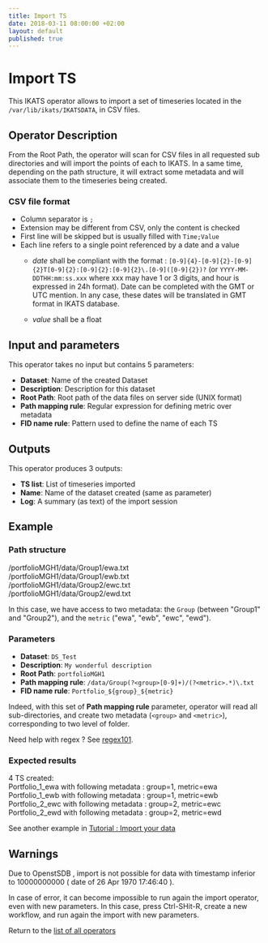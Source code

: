 ```yaml
---
title: Import TS
date: 2018-03-11 08:00:00 +02:00
layout: default
published: true
---
```


# Import TS
This IKATS operator allows to import a set of timeseries located in the `/var/lib/ikats/IKATSDATA`, in CSV files.

## Operator Description

From the Root Path, the operator will scan for CSV files in all requested sub directories and will import the points of each to IKATS.
In a same time, depending on the path structure, it will extract some metadata and will associate them to the timeseries being created.

### CSV file format
- Column separator is `;`
- Extension may be different from CSV, only the content is checked
- First line will be skipped but is usually filled with `Time;Value`
- Each line refers to a single point referenced by a date and a value
  - *date* shall be compliant with the format : `[0-9]{4}-[0-9]{2}-[0-9]{2}T[0-9]{2}:[0-9]{2}:[0-9]{2}\.[0-9]([0-9]{2})?` (or `YYYY-MM-DDTHH:mm:ss.xxx` where xxx may have 1 or 3 digits, and hour is expressed in 24h format).
  Date can be completed with the GMT or UTC mention. In any case, these dates will be translated in GMT format in IKATS database.

  - *value* shall be a float

## Input and parameters

This operator takes no input but contains 5 parameters:

- **Dataset**: Name of the created Dataset
- **Description**: Description for this dataset
- **Root Path**: Root path of the data files on server side (UNIX format)
- **Path mapping rule**: Regular expression for defining metric over metadata
- **FID name rule**: Pattern used to define the name of each TS

## Outputs

This operator produces 3 outputs:

- **TS list**: List of timeseries imported
- **Name**: Name of the dataset created (same as parameter)
- **Log**: A summary (as text) of the import session

## Example

### Path structure
/portfolioMGH1/data/Group1/ewa.txt<br/>
/portfolioMGH1/data/Group1/ewb.txt<br/>
/portfolioMGH1/data/Group2/ewc.txt<br/>
/portfolioMGH1/data/Group2/ewd.txt

In this case, we have access to two metadata: the `Group` (between "Group1" and "Group2"), and the `metric` ("ewa", "ewb", "ewc", "ewd").

### Parameters
- **Dataset**: `DS_Test`
- **Description**: `My wonderful description`
- **Root Path**: `portfolioMGH1`
- **Path mapping rule**: `/data/Group(?<group>[0-9]+)/(?<metric>.*)\.txt`
- **FID name rule**: `Portfolio_${group}_${metric}`

Indeed, with this set of **Path mapping rule** parameter, operator will read all sub-directories, and create two metadata (`<group>` and `<metric>`), corresponding to two level of folder.

Need help with regex ? See [regex101](https://regex101.com/).


### Expected results

4 TS created:<br/>
Portfolio_1_ewa with following metadata : group=1, metric=ewa<br/>
Portfolio_1_ewb with following metadata : group=1, metric=ewb<br/>
Portfolio_2_ewc with following metadata : group=2, metric=ewc<br/>
Portfolio_2_ewd with following metadata : group=2, metric=ewd


See another example in [Tutorial : Import your data](/doc/tutorials/tuto_imports.html)

## Warnings
  Due to OpenstSDB , import is not possible for data with timestamp inferior to 10000000000 ( date of 26 Apr 1970 17:46:40 ).

  In case of error, it can become impossible to run again the import operator, even with new parameters. In this case, press Ctrl-SHit-R, create a new workflow, and run again the import with new parameters.


Return to the [list of all operators](/operators.html)
